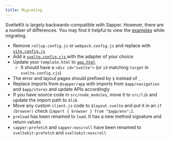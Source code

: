 ```yaml
---
title: Migrating
---
```


SvelteKit is largely backwards-compatible with Sapper. However, there are a number of differences. You may find it helpful to view the [examples](https://github.com/sveltejs/kit/tree/master/examples) while migrating.

- Remove `rollup.config.js` or `webpack.config.js` and replace with [`vite.config.js`](https://github.com/sveltejs/kit/blob/master/packages/create-svelte/template/vite.config.js)
- Add a [`svelte.config.cjs` ](https://github.com/sveltejs/kit/blob/master/packages/create-svelte/template/svelte.config.cjs) with the adapter of your choice
- Update your `template.html` to [`app.html`](https://github.com/sveltejs/kit/blob/master/packages/create-svelte/template/src/app.html)
  - It should have a `<div id="svelte">` (or `id` matching `target` in `svelte.config.cjs`)
- The error and layout pages should prefixed by `$` instead of `_`
- Replace imports from `@sapper/app` with imports from `$app/navigation` and `$app/stores` and update APIs accordingly
- If you have source code in `src/node_modules`, move it to `src/lib` and update the import path to `$lib`
- Move any custom `client.js` code to `$layout.svelte` and put it in an `if (browser)` check (`import { browser } from "$app/env";`).
- `preload` has been renamed to `load`. It has a new method signature and return values
- `sapper:prefetch` and `sapper:noscroll` have been renamed to `sveltekit:prefetch` and `sveltekit:noscroll`
